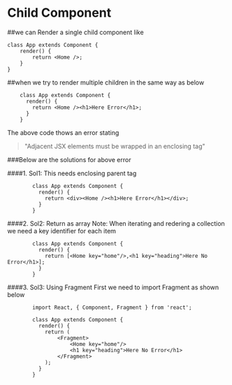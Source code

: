 # Child Component

##we can Render a single child component like
```
class App extends Component {
    render() {
        return <Home />;
    }
}
```


##when we try to render multiple children in the same way as below
```
    class App extends Component {
      render() {
        return <Home /><h1>Here Error</h1>;
      }
    }
```

The above code thows an error stating 
>"Adjacent JSX elements must be wrapped in an enclosing tag"

###Below are the solutions for above error

####1. Sol1: This needs enclosing parent tag
```
        class App extends Component {
          render() {
            return <div><Home /><h1>Here Error</h1></div>;
          }
        }
```

####2. Sol2: Return as array
Note: When iterating and redering a collection we need a key identifier for each item
```
        class App extends Component {
          render() {
            return [<Home key="home"/>,<h1 key="heading">Here No Error</h1>];
          }
        }
```

####3. Sol3: Using Fragment
First we need to import Fragment as shown below
```
        import React, { Component, Fragment } from 'react';
```
```
        class App extends Component {
          render() {
            return (
                <Fragment>
                    <Home key="home"/>
                    <h1 key="heading">Here No Error</h1>
                </Fragment>
            );
          }
        }
```